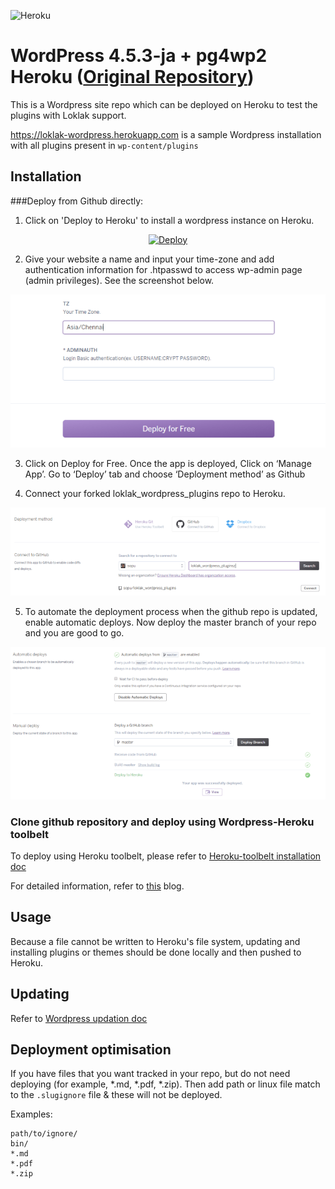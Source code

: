 ![Heroku](https://heroku-badge.herokuapp.com/?app=loklak-wordpress)

# WordPress 4.5.3-ja + pg4wp2 Heroku ([Original Repository](https://github.com/macminiosx/wordpress-ja-pg4wp2-heroku))

This is a Wordpress site repo which can be deployed on Heroku to test the plugins with Loklak support. 

https://loklak-wordpress.herokuapp.com is a sample Wordpress installation with all plugins present in `wp-content/plugins`

## Installation

###Deploy from Github directly:

1. Click on 'Deploy to Heroku' to install a wordpress instance on Heroku.
  
  <p align="center">
    <a href="https://heroku.com/deploy?template=https://github.com/macminiosx/wordpress-ja-pg4wp2-heroku/tree/master">
      <img src="https://www.herokucdn.com/deploy/button.png" alt="Deploy">
    </a>
  </p>

2. Give your website a name and input your time-zone and add authentication information for .htpasswd to access wp-admin page (admin privileges). See the screenshot below. 

  <p align="center">
    <img src ="./docs/screenshots/ss-1.png" alt="Time-zone and Auth">
  </p>


3. Click on Deploy for Free. Once the app is deployed, Click on ‘Manage App’. Go to ‘Deploy’ tab and choose ‘Deployment method’ as Github

4. Connect your forked loklak_wordpress_plugins repo to Heroku. 

  <p align="center">
    <img src ="./docs/screenshots/ss-2.png" alt="Connect repo">
  </p>

5. To automate the deployment process when the github repo is updated, enable automatic deploys. Now deploy the master branch of your repo and you are good to go.

  <p align="center">
    <img src ="./docs/screenshots/ss-3.png" alt="Automate Deployment">
  </p>

### Clone github repository and deploy using Wordpress-Heroku toolbelt
To deploy using Heroku toolbelt, please refer to [Heroku-toolbelt installation doc](./docs/INSTALLATION_heroku_toolbelt.md)

For detailed information, refer to [this](http://blog.loklak.net/using-heroku-wordpress-buildpack-to-test-loklak-integration-in-wordpress-plugins/) blog. 

## Usage

Because a file cannot be written to Heroku's file system, updating and installing plugins or themes should be done locally and then pushed to Heroku.

## Updating

Refer to [Wordpress updation doc](./docs/UPDATE_wordpress.md)

## Deployment optimisation

If you have files that you want tracked in your repo, but do not need deploying (for example, *.md, *.pdf, *.zip). Then add path or linux file match to the `.slugignore` file & these will not be deployed.

Examples:
```
path/to/ignore/
bin/
*.md
*.pdf
*.zip
```

